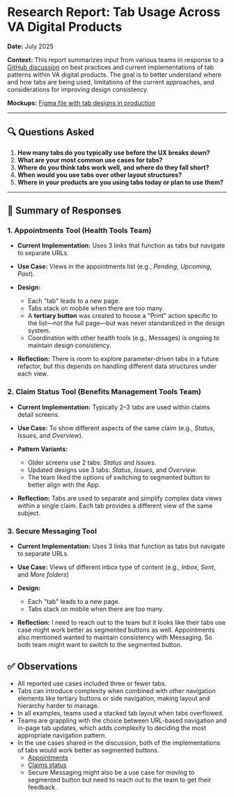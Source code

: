 # Research Report: Tab Usage Across VA Digital Products
**Date:** July 2025

**Context:** This report summarizes input from various teams in response to a [GitHub discussion](https://github.com/department-of-veterans-affairs/vets-design-system-documentation/discussions/4443) on best practices and current implementations of tab patterns within VA digital products. The goal is to better understand where and how tabs are being used, limitations of the current approaches, and considerations for improving design consistency.

**Mockups:** [Figma file with tab designs in production](https://www.figma.com/design/QTlVlmSfEkJC7nSWOExESk/Tabs-audit?node-id=0-1&p=f&t=mwuIlMRLrmfINHsX-0)

---

## 🔍 Questions Asked

1. **How many tabs do you typically use before the UX breaks down?**  
2. **What are your most common use cases for tabs?**  
3. **Where do you think tabs work well, and where do they fall short?**  
4. **When would you use tabs over other layout structures?**  
5. **Where in your products are you using tabs today or plan to use them?** 

---

## 🧩 Summary of Responses

### 1. **Appointments Tool (Health Tools Team)**

- **Current Implementation:** Uses 3 links that function as tabs but navigate to separate URLs.
- **Use Case:** Views in the appointments list (e.g., *Pending*, *Upcoming*, *Past*).
- **Design:**
  - Each "tab" leads to a new page.
  - Tabs stack on mobile when there are too many.
  - A **tertiary button** was created to house a "Print" action specific to the list—not the full page—but was never standardized in the design system.
  - Coordination with other health tools (e.g., Messages) is ongoing to maintain design consistency.

- **Reflection:** There is room to explore parameter-driven tabs in a future refactor, but this depends on handling different data structures under each view. 

### 2. **Claim Status Tool (Benefits Management Tools Team)**

- **Current Implementation:** Typically 2–3 tabs are used within claims detail screens.
- **Use Case:** To show different aspects of the same claim (e.g., *Status*, *Issues*, and *Overview*).
- **Pattern Variants:**
  - Older screens use 2 tabs: *Status* and *Issues*.
  - Updated designs use 3 tabs: *Status*, *Issues*, and *Overview*.
  - The team liked the options of switching to segmented button to better align with the App. 

- **Reflection:** Tabs are used to separate and simplify complex data views within a single claim. Each tab provides a different view of the same subject. 

### 3. **Secure Messaging Tool**

- **Current Implementation:** Uses 3 links that function as tabs but navigate to separate URLs.
- **Use Case:** Views of different inbox type of content (e.g., *Inbox*, *Sent*, and *More folders*)
- **Design:**
   - Each "tab" leads to a new page.
   - Tabs stack on mobile when there are too many.

- **Reflection:** I need to reach out to the team but it looks like their tabs use case might work better as segmented buttons as well. Appointments also mentioned wanted to maintain consistency with Messaging. So both team might want to switch to the segmented button. 

## ✅ Observations

- All reported use cases included three or fewer tabs.
- Tabs can introduce complexity when combined with other navigation elements like tertiary buttons or side navigation, making layout and hierarchy harder to manage.
- In all examples, teams used a stacked tab layout when tabs overflowed.
- Teams are grappling with the choice between URL-based navigation and in-page tab updates, which adds complexity to deciding the most appropriate navigation pattern.
- In the use cases shared in the discussion, both of the implementations of tabs would work better as segmented buttons.
  - [Appointments](https://github.com/department-of-veterans-affairs/vets-design-system-documentation/discussions/4443#discussioncomment-13655539)
  - [Claims status](https://github.com/department-of-veterans-affairs/vets-design-system-documentation/discussions/4443#discussioncomment-13700641)
  - Secure Messaging might also be a use case for moving to segmented button but need to reach out to the team to get their feedback.  
